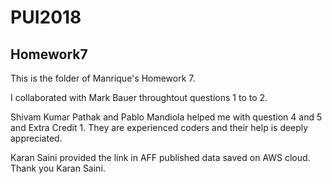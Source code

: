 # PUI2018
## Homework7

This is the folder of Manrique's Homework 7.

I collaborated with Mark Bauer throughtout questions 1 to to 2.

Shivam Kumar Pathak and Pablo Mandiola helped me with question 4 and 5 and Extra Credit 1. They are experienced coders and their help is deeply appreciated. 

Karan Saini provided the link in AFF published data saved on AWS cloud. Thank you Karan Saini.

